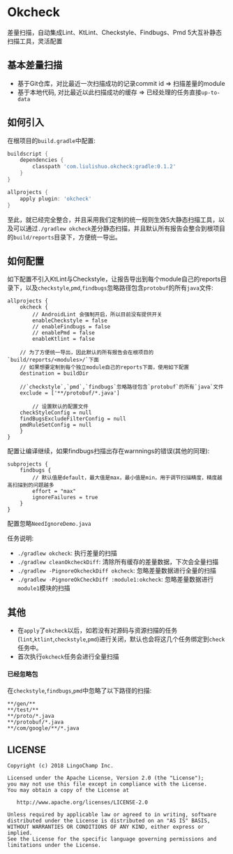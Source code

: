 # Okcheck

差量扫描，自动集成Lint、KtLint、Checkstyle、Findbugs、Pmd 5大互补静态扫描工具，灵活配置

## 基本差量扫描

- 基于Git仓库，对比最近一次扫描成功的记录commit id => 扫描差量的module
- 基于本地代码, 对比最近以此扫描成功的缓存 => 已经处理的任务直接`up-to-data`

## 如何引入

在根项目的`build.gradle`中配置:

```groovy
buildscript {
    dependencies {
        classpath 'com.liulishuo.okcheck:gradle:0.1.2'
    }
}

allprojects {
    apply plugin: 'okcheck'
}
```

至此，就已经完全整合，并且采用我们定制的统一规则生效5大静态扫描工具，以及可以通过`./gradlew okcheck`差分静态扫描，并且默认所有报告会整合到根项目的`build/reports`目录下，方便统一导出。

## 如何配置

如下配置不引入KtLint与Checkstyle，让报告导出到每个module自己的reports目录下，以及`checkstyle`,`pmd`,`findbugs`忽略路径包含`protobuf`的所有`java`文件:

```
allprojects {
    okcheck {
        // AndroidLint 会强制开启，所以目前没有提供开关
        enableCheckstyle = false
        // enableFindbugs = false
        // enablePmd = false
        enableKtlint = false

	// 为了方便统一导出，因此默认的所有报告会在根项目的`build/reports/<modules>/`下面
	// 如果想要定制到每个独立module自己的reports下面，使用如下配置
	destination = buildDir

	//`checkstyle`,`pmd`,`findbugs`忽略路径包含`protobuf`的所有`java`文件
	exclude = ['**/protobuf/*.java']

        // 设置默认的配置文件
	checkStyleConfig = null
	findBugsExcludeFilterConfig = null
	pmdRuleSetConfig = null
    }
}
```

配置让编译继续，如果findbugs扫描出存在warnnings的错误(其他的同理):

```
subprojects {
    findbugs {
        // 默认值是default，最大值是max，最小值是min，用于调节扫描精度，精度越高扫描到的问题越多
        effort = "max"
        ignoreFailures = true
    }
}
```

配置忽略`NeedIgnoreDemo.java`

任务说明:

- `./gradlew okcheck`: 执行差量的扫描
- `./gradlew cleanOkcheckDiff`: 清除所有缓存的差量数据，下次会全量扫描
- `./gradlew -PignoreOkcheckDiff okcheck`: 忽略差量数据进行全量的扫描
- `./gradlew -PignoreOkCheckDiff :module1:okcheck`: 忽略差量数据进行`module1`模块的扫描

## 其他

- 在`apply`了`okcheck`以后，如若没有对源码与资源扫描的任务(`lint`,`ktlint`,`checkstyle`,`pmd`)进行关闭，默认也会将这几个任务绑定到`check`任务中。
- 首次执行`okcheck`任务会进行全量扫描

#### 已经忽略包

在`checkstyle`,`findbugs`,`pmd`中忽略了以下路径的扫描:

```
**/gen/**
**/test/**
**/proto/*.java
**/protobuf/*.java
**/com/google/**/*.java
```

## LICENSE

```
Copyright (c) 2018 LingoChamp Inc.

Licensed under the Apache License, Version 2.0 (the "License");
you may not use this file except in compliance with the License.
You may obtain a copy of the License at

   http://www.apache.org/licenses/LICENSE-2.0

Unless required by applicable law or agreed to in writing, software
distributed under the License is distributed on an "AS IS" BASIS,
WITHOUT WARRANTIES OR CONDITIONS OF ANY KIND, either express or implied.
See the License for the specific language governing permissions and
limitations under the License.
```

